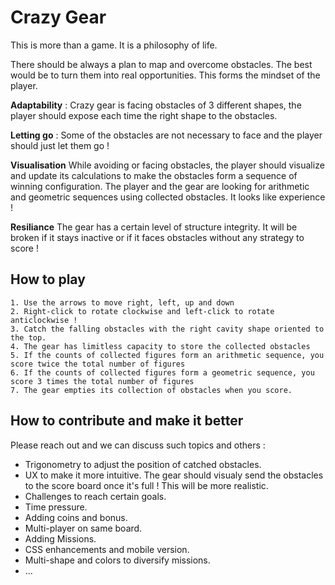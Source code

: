 # **Crazy Gear**

This is more than a game. It is a philosophy of life.

There should be always a plan to map and overcome obstacles. The best would be to turn them into real opportunities. This forms the mindset of the player.

**Adaptability** : Crazy gear is facing obstacles of 3 different shapes, the player should expose each time the right shape to the obstacles.

**Letting go** : Some of the obstacles are not necessary to face and the player should just let them go !

**Visualisation** While avoiding or facing obstacles, the player should visualize and update its calculations to make the obstacles form a sequence of winning configuration. The player and the gear are looking for arithmetic and geometric sequences using collected obstacles. It looks like experience !

**Resiliance** The gear has a certain level of structure integrity. It will be broken if it stays inactive or if it faces obstacles without any strategy to score !

## How to play

    1. Use the arrows to move right, left, up and down
    2. Right-click to rotate clockwise and left-click to rotate anticlockwise !
    3. Catch the falling obstacles with the right cavity shape oriented to the top.
    4. The gear has limitless capacity to store the collected obstacles
    5. If the counts of collected figures form an arithmetic sequence, you score twice the total number of figures
    6. If the counts of collected figures form a geometric sequence, you score 3 times the total number of figures
    7. The gear empties its collection of obstacles when you score.

## How to contribute and make it better

Please reach out and we can discuss such topics and others :

- Trigonometry to adjust the position of catched obstacles.
- UX to make it more intuitive. The gear should visualy send the obstacles to the score board once it's full ! This will be more realistic.
- Challenges to reach certain goals.
- Time pressure.
- Adding coins and bonus.
- Multi-player on same board.
- Adding Missions.
- CSS enhancements and mobile version.
- Multi-shape and colors to diversify missions.
- ...
